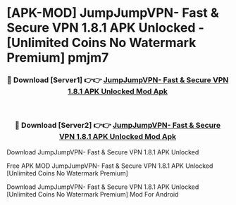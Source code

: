 # [APK-MOD] JumpJumpVPN- Fast & Secure VPN 1.8.1 APK Unlocked - [Unlimited Coins No Watermark Premium] pmjm7



<div align="center">
<h3>🔴 Download [Server1] 👉👉 <a href="https://momento.my/?title=JumpJumpVPN-_Fast_&_Secure_VPN_1.8.1_APK_Unlocked">JumpJumpVPN- Fast & Secure VPN 1.8.1 APK Unlocked Mod Apk</a></h3><br>

<h3>🔴 Download [Server2] 👉👉 <a href="https://momento.my/?title=JumpJumpVPN-_Fast_&_Secure_VPN_1.8.1_APK_Unlocked">JumpJumpVPN- Fast & Secure VPN 1.8.1 APK Unlocked Mod Apk</a></h3>
</div>



Download JumpJumpVPN- Fast & Secure VPN 1.8.1 APK Unlocked 

Free APK MOD JumpJumpVPN- Fast & Secure VPN 1.8.1 APK Unlocked [Unlimited Coins No Watermark Premium]

Download JumpJumpVPN- Fast & Secure VPN 1.8.1 APK Unlocked [Unlimited Coins No Watermark Premium] Mod For Android
